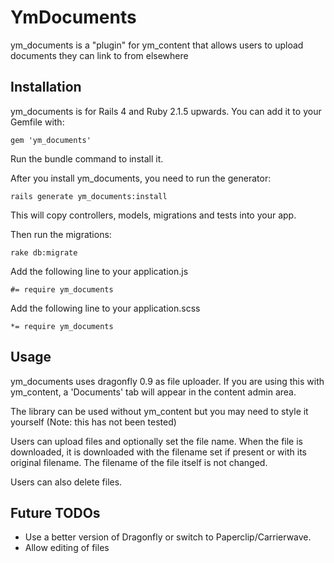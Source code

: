 # YmDocuments

ym_documents is a "plugin" for ym_content that allows users to upload documents they can link to from elsewhere

## Installation
ym_documents is for Rails 4 and Ruby 2.1.5 upwards. 
You can add it to your Gemfile with:

```
gem 'ym_documents'
```

Run the bundle command to install it.

After you install ym_documents, you need to run the generator:

```
rails generate ym_documents:install
```

This will copy controllers, models, migrations and tests into your app.

Then run the migrations:

```
rake db:migrate
```

Add the following line to your application.js

```
#= require ym_documents
```

Add the following line to your application.scss

```
*= require ym_documents
```

## Usage
ym_documents uses dragonfly 0.9 as file uploader. If you are using this with ym_content, a 'Documents' tab will appear in the content admin area.

The library can be used without ym_content but you may need to style it yourself (Note: this has not been tested)

Users can upload files and optionally set the file name. When the file is downloaded, it is downloaded with the filename set if present or with its original filename. The filename of the file itself is not changed.

Users can also delete files.

## Future TODOs

- Use a better version of Dragonfly or switch to Paperclip/Carrierwave.
- Allow editing of files 
